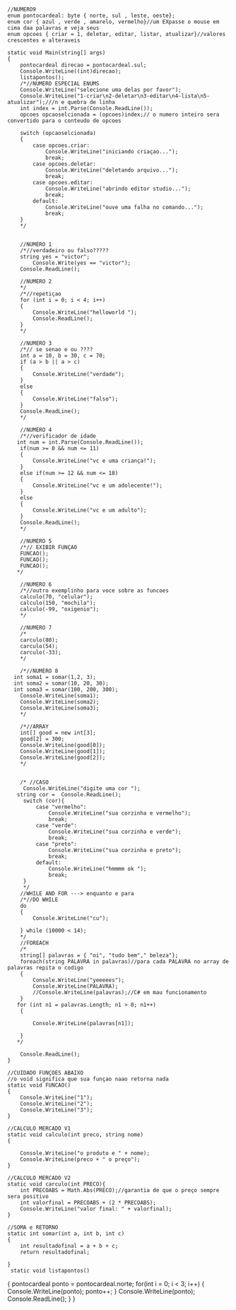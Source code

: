     //NUMERO9
    enum pontocardeal: byte { norte, sul , leste, oeste};
    enum cor { azul , verde , amarelo, vermelho}//um EXpasse o mouse em cima daa palavras e veja seus
    enum opcoes { criar = 1, deletar, editar, listar, atualizar}//valores crescentes e alteraveis
    
    static void Main(string[] args)
    {
        pontocardeal direcao = pontocardeal.sul;
        Console.WriteLine((int)direcao);
        listapontos();
        /*//NUMERO ESPECIAL ENUMS
        Console.WriteLine("selecione uma delas por favor");
        Console.WriteLine("1-criar\n2-deletar\n3-editar\n4-lista\n5-atualizar");///n e quebra de linha
        int index = int.Parse(Console.ReadLine());
        opcoes opcaoselcionada = (opcoes)index;// o numero inteiro sera convertido para o conteudo de opcoes
        
        switch (opcaoselcionada)
        {
            case opcoes.criar:
                Console.WriteLine("iniciando criaçao...");
                break;
            case opcoes.deletar:
                Console.WriteLine("deletando arquivo...");
                break;
            case opcoes.editar:
                Console.WriteLine("abrindo editor studio...");
                break;
            default:
                Console.WriteLine("ouve uma falha no comando...");
                break;
        }
        */


        //NUMERO 1
        /*//verdadeiro ou falso?????
        string yes = "victor";  
            Console.Write(yes == "victor");
        Console.ReadLine();

        //NUMERO 2
        */
        /*//repetiçao
        for (int i = 0; i < 4; i++) 
        {
            Console.WriteLine("helloworld ");
            Console.ReadLine();
        }
        */

        //NUMERO 3
        /*// se senao e ou ????
        int a = 10, b = 30, c = 70;
        if (a > b || a > c)
        {
            Console.WriteLine("verdade");
        }
        else
        {
            Console.WriteLine("falso");
        }
        Console.ReadLine();
        */

        //NUMERO 4
        /*//verificador de idade
       int num = int.Parse(Console.ReadLine());
        if(num >= 0 && num <= 11)
        {
            Console.WriteLine("vc e uma criança!");
        }
        else if(num >= 12 && num <= 18)
        {
            Console.WriteLine("vc e um adolecente!");
        }
        else
        {
            Console.WriteLine("vc e um adulto");
        }
        Console.ReadLine();
        */

        //NUMERO 5
        /*// EXIBIR FUNÇAO 
        FUNCAO();
        FUNCAO();
        FUNCAO();
       */

        //NUMERO 6
        /*//outro exemplinho para voce sobre as funcoes
        calculo(70, "celular");
        calculo(150, "mochila");
        calculo(-99, "oxigenio");
        */

        //NUMERO 7
        /*
        carculo(80);
        carculo(54);
        carculo(-33);
        */

        /*//NUMERO 8
      int soma1 = somar(1,2, 3);
      int soma2 = somar(10, 20, 30);
      int soma3 = somar(100, 200, 300);
        Console.WriteLine(soma1);
        Console.WriteLine(soma2);
        Console.WriteLine(soma3);
        */

        /*//ARRAY
        int[] good = new int[3];
        good[2] = 300;
        Console.WriteLine(good[0]);
        Console.WriteLine(good[1]);
        Console.WriteLine(good[2]);
        */


        /* //CASO
         Console.WriteLine("digite uma cor ");
       string cor =  Console.ReadLine();
         switch (cor){
             case "vermelho":
                 Console.WriteLine("sua corzinha e vermelho");
                 break;
             case "verde":
                 Console.WriteLine("sua corzinha e verde");
                 break;
             case "preto":
                 Console.WriteLine("sua corzinha e preto");
                 break;
             default:
                 Console.WriteLine("hmmmm ok ");
                 break;
         }
         */
        //WHILE AND FOR ---> enquanto e para
        /*//DO WHILE
        do
        {
            Console.WriteLine("cu");

        } while (10000 < 14);
        */
        //FOREACH
        /*
        string[] palavras = { "oi", "tudo bem"," beleza"};
        foreach(string PALAVRA in palavras)//para cada PALAVRA no array de palavras repita o codigo
        {
            Console.WriteLine("yeeeees");
            Console.WriteLine(PALAVRA);
            //Console.WriteLine(palavras);//C# em mau funcionamento
        }
       for (int n1 = palavras.Length; n1 > 0; n1++)
        {
            
            Console.WriteLine(palavras[n1]);
            
        }
       */

        Console.ReadLine();
    }

    //CUIDADO FUNÇOES ABAIXO
    //o void significa que sua funçao naao retorna nada
    static void FUNCAO()
    {
        Console.WriteLine("1");
        Console.WriteLine("2");
        Console.WriteLine("3");
    }

    //CALCULO MERCADO V1
    static void calculo(int preco, string nome)
    {
        
        Console.WriteLine("o produto e " + nome);
        Console.WriteLine(preco + " o preço");  
    }

    //CALCULO MERCADO V2
    static void carculo(int PRECO){
        int PRECOABS = Math.Abs(PRECO);//garantia de que o preço sempre sera positivo
        int valorfinal = PRECOABS + (2 * PRECOABS);
        Console.WriteLine("valor final: " + valorfinal);
    }

    //SOMA e RETORNO
    static int somar(int a, int b, int c)
    {
        int resultadofinal = a + b + c;
        return resultadofinal;
    
    }
     static void listapontos()
 {
     pontocardeal ponto = pontocardeal.norte;
     for(int i = 0; i < 3; i++)
     {
         Console.WriteLine(ponto);
         ponto++;
     }
     Console.WriteLine(ponto);
     Console.ReadLine();
   }
}
